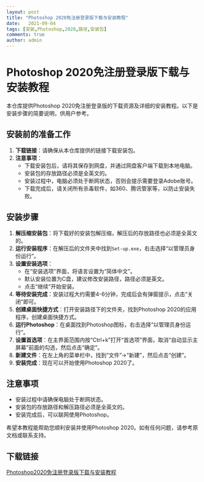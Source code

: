 ```yaml
---
layout: post
title: "Photoshop 2020免注册登录版下载与安装教程"
date:   2021-09-04
tags: [安装,Photoshop,2020,路径,安装包]
comments: true
author: admin
---
```

# Photoshop 2020免注册登录版下载与安装教程

本仓库提供Photoshop 2020免注册登录版的下载资源及详细的安装教程。以下是安装步骤的简要说明，供用户参考。

## 安装前的准备工作

1. **下载链接**：请确保从本仓库提供的链接下载安装包。
2. **注意事项**：
   - 下载安装包后，请将其保存到网盘，并通过网盘客户端下载到本地电脑。
   - 安装包的存放路径必须是全英文的。
   - 安装过程中，电脑必须处于断网状态，否则会提示需要登录Adobe账号。
   - 下载完成后，请关闭所有杀毒软件，如360、腾讯管家等，以防止安装失败。

## 安装步骤

1. **解压缩安装包**：将下载好的安装包解压缩，解压后的存放路径也必须是全英文的。
2. **运行安装程序**：在解压后的文件夹中找到`Set-up.exe`，右击选择“以管理员身份运行”。
3. **设置安装选项**：
   - 在“安装选项”界面，将语言设置为“简体中文”。
   - 默认安装位置为C盘，建议修改安装路径，路径必须是英文。
   - 点击“继续”开始安装。
4. **等待安装完成**：安装过程大约需要4-6分钟，完成后会有弹窗提示，点击“关闭”即可。
5. **创建桌面快捷方式**：打开安装路径下的文件夹，找到Photoshop 2020的应用程序，创建桌面快捷方式。
6. **运行Photoshop**：在桌面找到Photoshop图标，右击选择“以管理员身份运行”。
7. **设置首选项**：在主界面范围内按“Ctrl+k”打开“首选项”界面，取消“自动显示主屏幕”前面的勾选，然后点击“确定”。
8. **新建文件**：在左上角的菜单栏中，找到“文件”→“新建”，然后点击“创建”。
9. **安装完成**：现在可以开始使用Photoshop 2020了。

## 注意事项

- 安装过程中请确保电脑处于断网状态。
- 安装包的存放路径和解压路径必须是全英文的。
- 安装完成后，可以联网使用Photoshop。

希望本教程能帮助您顺利安装并使用Photoshop 2020。如有任何问题，请参考原文档或联系支持。

## 下载链接

[Photoshop2020免注册登录版下载与安装教程](https://pan.quark.cn/s/d8f0e9d1dab8)